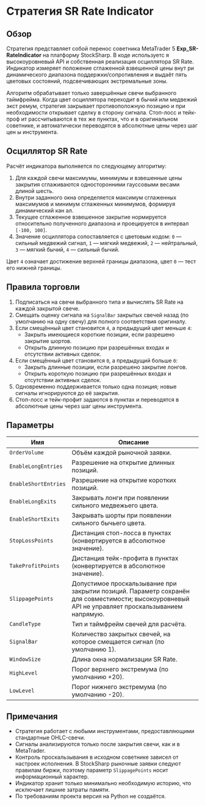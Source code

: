 # Стратегия SR Rate Indicator

## Обзор

Стратегия представляет собой перенос советника MetaTrader 5 **Exp_SR-RateIndicator** на платформу StockSharp. В коде используетс
я высокоуровневый API и собственная реализация осциллятора SR Rate. Индикатор измеряет положение сглаженной взвешенной цены внут
ри динамического диапазона поддержки/сопротивления и выдаёт пять цветовых состояний, подсвечивающих экстремальные зоны.

Алгоритм обрабатывает только завершённые свечи выбранного таймфрейма. Когда цвет осциллятора переходит в бычий или медвежий экст
ремум, стратегия закрывает противоположную позицию и при необходимости открывает сделку в сторону сигнала. Стоп-лосс и тейк-проф
ит рассчитываются в тех же пунктах, что и в оригинальном советнике, и автоматически переводятся в абсолютные цены через шаг цен
ы инструмента.

## Осциллятор SR Rate

Расчёт индикатора выполняется по следующему алгоритму:

1. Для каждой свечи максимумы, минимумы и взвешенные цены закрытия сглаживаются односторонними гауссовыми весами длиной шесть.
2. Внутри заданного окна определяется максимум сглаженных максимумов и минимум сглаженных минимумов, формируя динамический кан
ал.
3. Текущее сглаженное взвешенное закрытие нормируется относительно полученного диапазона и проецируется в интервал `[-100, 100]`.
4. Значение осциллятора сопоставляется с цветовым кодом: `0` — сильный медвежий сигнал, `1` — мягкий медвежий, `2` — нейтральный, `3`
 — мягкий бычий, `4` — сильный бычий.

Цвет `4` означает достижение верхней границы диапазона, цвет `0` — тест его нижней границы.

## Правила торговли

1. Подписаться на свечи выбранного типа и вычислять SR Rate на каждой закрытой свече.
2. Смещать оценку сигнала на `SignalBar` закрытых свечей назад (по умолчанию на одну свечу) для полного соответствия оригиналу.
3. Если смещённый цвет становится `4`, а предыдущий цвет меньше `4`:
   - Закрыть имеющиеся короткие позиции, если разрешено закрытие шортов.
   - Открыть длинную позицию при разрешённых входах и отсутствии активных сделок.
4. Если смещённый цвет становится `0`, а предыдущий больше `0`:
   - Закрыть длинные позиции, если разрешено закрытие лонгов.
   - Открыть короткую позицию при разрешённых входах и отсутствии активных сделок.
5. Одновременно поддерживается только одна позиция; новые сигналы игнорируются до её закрытия.
6. Стоп-лосс и тейк-профит задаются в пунктах и переводятся в абсолютные цены через шаг цены инструмента.

## Параметры

| Имя | Описание |
|-----|----------|
| `OrderVolume` | Объём каждой рыночной заявки. |
| `EnableLongEntries` | Разрешение на открытие длинных позиций. |
| `EnableShortEntries` | Разрешение на открытие коротких позиций. |
| `EnableLongExits` | Закрывать лонги при появлении сильного медвежьего цвета. |
| `EnableShortExits` | Закрывать шорты при появлении сильного бычьего цвета. |
| `StopLossPoints` | Дистанция стоп-лосса в пунктах (конвертируется в абсолютное значение). |
| `TakeProfitPoints` | Дистанция тейк-профита в пунктах (конвертируется в абсолютное значение). |
| `SlippagePoints` | Допустимое проскальзывание при закрытии позиций. Параметр сохранён для совместимости; высокоуровневый API не управляет проскальзыванием напрямую. |
| `CandleType` | Тип и таймфрейм свечей для расчёта. |
| `SignalBar` | Количество закрытых свечей, на которое смещается сигнал (по умолчанию 1). |
| `WindowSize` | Длина окна нормализации SR Rate. |
| `HighLevel` | Порог верхнего экстремума (по умолчанию +20). |
| `LowLevel` | Порог нижнего экстремума (по умолчанию -20). |

## Примечания

- Стратегия работает с любыми инструментами, предоставляющими стандартные OHLC-свечи.
- Сигналы анализируются только после закрытия свечи, как и в MetaTrader.
- Контроль проскальзывания в исходном советнике зависел от настроек исполнения. В StockSharp рыночные заявки следуют правилам биржи, поэтому параметр `SlippagePoints` носит информационный характер.
- Индикатор хранит только минимально необходимую историю, что исключает лишние затраты памяти.
- По требованиям проекта версия на Python не создаётся.

